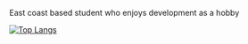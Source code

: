 East coast based student who enjoys development as a hobby

[![Top Langs](https://github-readme-stats.vercel.app/api/top-langs/?username=noahalma&layout=compact)](https://github.com/noahalma)


